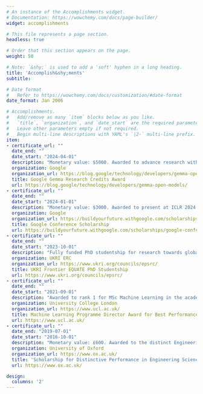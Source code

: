 ```yaml
---
# An instance of the Accomplishments widget.
# Documentation: https://wowchemy.com/docs/page-builder/
widget: accomplishments

# This file represents a page section.
headless: true

# Order that this section appears on the page.
weight: 50

# Note: `&shy;` is used to add a 'soft' hyphen in a long heading.
title: 'Accomplish&shy;ments'
subtitle:

# Date format
#   Refer to https://wowchemy.com/docs/customization/#date-format
date_format: Jan 2006

# Accomplishments.
#   Add/remove as many `item` blocks below as you like.
#   `title`, `organization`, and `date_start` are the required parameters.
#   Leave other parameters empty if not required.
#   Begin multi-line descriptions with YAML's `|2-` multi-line prefix.
item:
- certificate_url: ""
  date_end: ""
  date_start: "2024-04-01"
  description: "Monetary value: $5000. Awarded to advance research with Google Gemma Models."
  organization: Google
  organization_url: https://blog.google/technology/developers/gemma-open-models/
  title: Google Gemma Research Credits Award
  url: https://blog.google/technology/developers/gemma-open-models/
- certificate_url: ""
  date_end: ""
  date_start: "2024-01-01"
  description: "Monetary value: $3000. Awarded to present at ICLR 2024."
  organization: Google
  organization_url: https://buildyourfuture.withgoogle.com/scholarships/google-conference-scholarships
  title: Google Conference Scholarship
  url: https://buildyourfuture.withgoogle.com/scholarships/google-conference-scholarships
- certificate_url: ""
  date_end: ""
  date_start: "2023-10-01"
  description: "Fully funded PhD studentship for research towards globally equitable language technologies."
  organization: UKRI ERC
  organization_url: https://www.ukri.org/councils/epsrc/
  title: UKRI Frontier EQUATE PhD Studentship
  url: https://www.ukri.org/councils/epsrc/
- certificate_url: ""
  date_end: ""
  date_start: "2021-09-01"
  description: "Awarded to rank 1 for MSc Machine Learning in the academic year at UCL."
  organization: University College London
  organization_url: https://www.ucl.ac.uk/
  title: Machine Learning Programme Director Award for Best Performance
  url: https://www.ucl.ac.uk/
- certificate_url: ""
  date_end: "2019-07-01"
  date_start: "2016-10-01"
  description: "Monetary value: £600. Awarded to the distinct Engineering Science student at Oxford."
  organization: University of Oxford
  organization_url: https://www.ox.ac.uk/
  title: 'Scholarship for Distinctive Performance in Engineering Science'
  url: https://www.ox.ac.uk/

design:
  columns: '2' 
---
```

